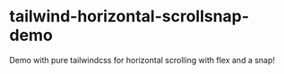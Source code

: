# tailwind-horizontal-scrollsnap-demo
Demo with pure tailwindcss for horizontal scrolling with flex and a snap!
